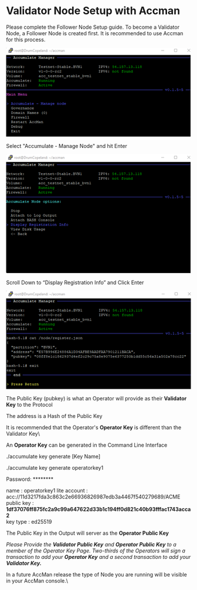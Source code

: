 # Validator Node Setup with Accman

Please complete the Follower Node Setup guide. To become a Validator Node, a Follower Node is created first. It is recommended to use Accman for this process.

![](../.gitbook/assets/image.png)

Select "Accumulate - Manage Node" and hit Enter

![](<../.gitbook/assets/image (4).png>)

Scroll Down to “Display Registration Info” and Click Enter

![](<../.gitbook/assets/image (3).png>)

The Public Key (pubkey) is what an Operator will provide as their **Validator Key** to the Protocol

The address is a Hash of the Public Key

It is recommended that the Operator's **Operator Key** is different than the Validator Key\


An **Operator Key** can be generated in the Command Line Interface

./accumulate key generate \[Key Name]

./accumulate key generate operatorkey1&#x20;

Password: \*\*\*\*\*\*\*\*&#x20;

name : operatorkey1 lite account : acc://11d3217fda3c863c2e66936826987edb3a4467f540279689/ACME\
public key : **1df37076ff875fc2a9c99a647622d33b1c194ff0d821c40b93fffac1743acca2**\
key type : ed25519

The Public Key in the Output will server as the **Operator Public Key**

_Please Provide the **Validator Public Key** and **Operator Public Key** to a member of the Operator Key Page. Two-thirds of the Operators will sign a transaction to add your **Operator Key** and a second transaction to add your **Validator Key.**_

In a future AccMan release the type of Node you are running will be visible in your AccMan console.\
